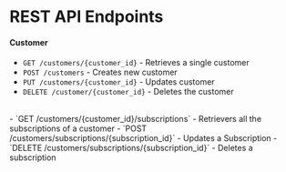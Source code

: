 # REST API Endpoints

#### Customer

- `GET /customers/{customer_id}` - Retrieves a single customer
- `POST /customers` -  Creates new customer
- `PUT /customers/{customer_id}` -  Updates customer
- `DELETE /customer/{customer_id}` - Deletes the customer
<br/>
- `GET /customers/{customer_id}/subscriptions` - Retrievers all the subscriptions of a customer
- `POST /customers/subscriptions/{subscription_id}` - Updates a Subscription
- `DELETE /customers/subscriptions/{subscription_id}` - Deletes a subscription